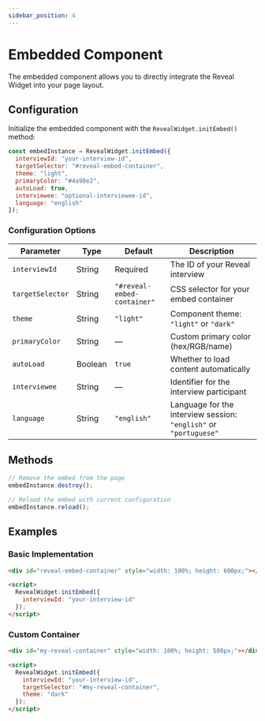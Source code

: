 ```yaml
---
sidebar_position: 4
---
```


# Embedded Component

The embedded component allows you to directly integrate the Reveal Widget into your page layout.

## Configuration

Initialize the embedded component with the `RevealWidget.initEmbed()` method:

```javascript
const embedInstance = RevealWidget.initEmbed({
  interviewId: "your-interview-id",
  targetSelector: "#reveal-embed-container",
  theme: "light",
  primaryColor: "#4a90e2",
  autoLoad: true,
  interviewee: "optional-interviewee-id",
  language: "english"
});
```

### Configuration Options

| Parameter | Type | Default | Description |
|-----------|------|---------|-------------|
| `interviewId` | String | Required | The ID of your Reveal interview |
| `targetSelector` | String | `"#reveal-embed-container"` | CSS selector for your embed container |
| `theme` | String | `"light"` | Component theme: `"light"` or `"dark"` |
| `primaryColor` | String | — | Custom primary color (hex/RGB/name) |
| `autoLoad` | Boolean | `true` | Whether to load content automatically |
| `interviewee` | String | — | Identifier for the interview participant |
| `language` | String | `"english"` | Language for the interview session: `"english"` or `"portuguese"` |

## Methods

```javascript
// Remove the embed from the page
embedInstance.destroy();

// Reload the embed with current configuration
embedInstance.reload();
```

## Examples

### Basic Implementation

```html
<div id="reveal-embed-container" style="width: 100%; height: 600px;"></div>

<script>
  RevealWidget.initEmbed({
    interviewId: "your-interview-id"
  });
</script>
```

### Custom Container

```html
<div id="my-reveal-container" style="width: 100%; height: 500px;"></div>

<script>
  RevealWidget.initEmbed({
    interviewId: "your-interview-id",
    targetSelector: "#my-reveal-container",
    theme: "dark"
  });
</script>
``` 